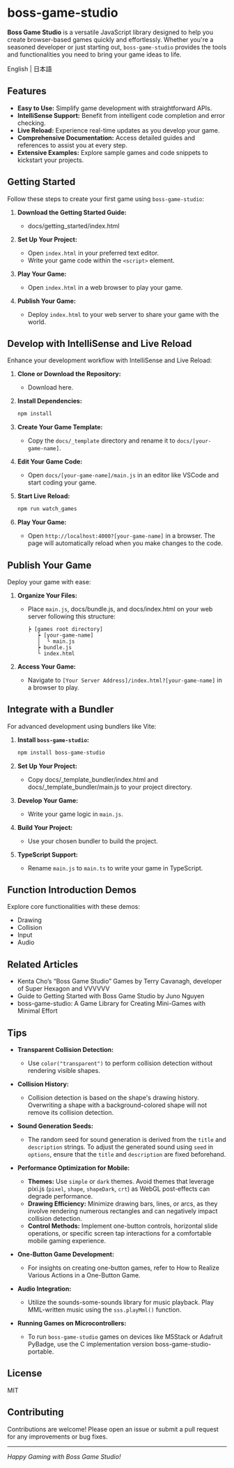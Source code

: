 # boss-game-studio

**Boss Game Studio** is a versatile JavaScript library designed to help you create browser-based games quickly and effortlessly. Whether you're a seasoned developer or just starting out, `boss-game-studio` provides the tools and functionalities you need to bring your game ideas to life.

English | 日本語

## Features

- **Easy to Use:** Simplify game development with straightforward APIs.
- **IntelliSense Support:** Benefit from intelligent code completion and error checking.
- **Live Reload:** Experience real-time updates as you develop your game.
- **Comprehensive Documentation:** Access detailed guides and references to assist you at every step.
- **Extensive Examples:** Explore sample games and code snippets to kickstart your projects.

## Getting Started

Follow these steps to create your first game using `boss-game-studio`:

1. **Download the Getting Started Guide:**
   - docs/getting_started/index.html

2. **Set Up Your Project:**
   - Open `index.html` in your preferred text editor.
   - Write your game code within the `<script>` element.

3. **Play Your Game:**
   - Open `index.html` in a web browser to play your game.

4. **Publish Your Game:**
   - Deploy `index.html` to your web server to share your game with the world.

## Develop with IntelliSense and Live Reload

Enhance your development workflow with IntelliSense and Live Reload:

1. **Clone or Download the Repository:**
   - Download here.

2. **Install Dependencies:**
   ```bash
   npm install
   ```

3. **Create Your Game Template:**
   - Copy the `docs/_template` directory and rename it to `docs/[your-game-name]`.

4. **Edit Your Game Code:**
   - Open `docs/[your-game-name]/main.js` in an editor like VSCode and start coding your game.

5. **Start Live Reload:**
   ```bash
   npm run watch_games
   ```

6. **Play Your Game:**
   - Open `http://localhost:4000?[your-game-name]` in a browser. The page will automatically reload when you make changes to the code.

## Publish Your Game

Deploy your game with ease:

1. **Organize Your Files:**
   - Place `main.js`, docs/bundle.js, and docs/index.html on your web server following this structure:
     ```
     ┝ [games root directory]
        ┝ [your-game-name]
        │  └ main.js
        ┝ bundle.js
        └ index.html
     ```

2. **Access Your Game:**
   - Navigate to `[Your Server Address]/index.html?[your-game-name]` in a browser to play.

## Integrate with a Bundler

For advanced development using bundlers like Vite:

1. **Install `boss-game-studio`:**
   ```bash
   npm install boss-game-studio
   ```

2. **Set Up Your Project:**
   - Copy docs/_template_bundler/index.html and docs/_template_bundler/main.js to your project directory.

3. **Develop Your Game:**
   - Write your game logic in `main.js`.

4. **Build Your Project:**
   - Use your chosen bundler to build the project.

5. **TypeScript Support:**
   - Rename `main.js` to `main.ts` to write your game in TypeScript.

## Function Introduction Demos

Explore core functionalities with these demos:

- Drawing
- Collision
- Input
- Audio

## Related Articles

- Kenta Cho’s “Boss Game Studio” Games by Terry Cavanagh, developer of Super Hexagon and VVVVVV
- Guide to Getting Started with Boss Game Studio by Juno Nguyen
- boss-game-studio: A Game Library for Creating Mini-Games with Minimal Effort

## Tips

- **Transparent Collision Detection:**
  - Use `color("transparent")` to perform collision detection without rendering visible shapes.

- **Collision History:**
  - Collision detection is based on the shape's drawing history. Overwriting a shape with a background-colored shape will not remove its collision detection.

- **Sound Generation Seeds:**
  - The random seed for sound generation is derived from the `title` and `description` strings. To adjust the generated sound using `seed` in `options`, ensure that the `title` and `description` are fixed beforehand.

- **Performance Optimization for Mobile:**
  - **Themes:** Use `simple` or `dark` themes. Avoid themes that leverage pixi.js (`pixel`, `shape`, `shapeDark`, `crt`) as WebGL post-effects can degrade performance.
  - **Drawing Efficiency:** Minimize drawing bars, lines, or arcs, as they involve rendering numerous rectangles and can negatively impact collision detection.
  - **Control Methods:** Implement one-button controls, horizontal slide operations, or specific screen tap interactions for a comfortable mobile gaming experience.

- **One-Button Game Development:**
  - For insights on creating one-button games, refer to How to Realize Various Actions in a One-Button Game.

- **Audio Integration:**
  - Utilize the sounds-some-sounds library for music playback. Play MML-written music using the `sss.playMml()` function.

- **Running Games on Microcontrollers:**
  - To run `boss-game-studio` games on devices like M5Stack or Adafruit PyBadge, use the C implementation version boss-game-studio-portable.

## License

MIT

## Contributing

Contributions are welcome! Please open an issue or submit a pull request for any improvements or bug fixes.

---

*Happy Gaming with Boss Game Studio!*
